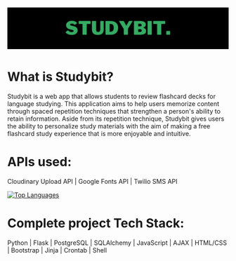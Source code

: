 # ![MasterHead](studibit.png)

# What is Studybit?
Studybit is a web app that allows students to review flashcard decks for language studying. This application aims to help users memorize content through spaced repetition techniques that strengthen a person's ability to retain information. Aside from its repetition technique, Studybit gives users the ability to personalize study materials with the aim of making a free flashcard study experience that is more enjoyable and intuitive.

# APIs used:
Cloudinary Upload API | Google Fonts API | Twilio SMS API

<a href="https://github.com/pamelamor" align="left">
<img src="https://github-readme-stats.vercel.app/api/top-langs/?username=pamelamor&langs_count=10&title_color=36ab63&text_color=ffffff&icon_color=3382ed&bg_color=000000&hide_border=true&locale=en&custom_title=Top%20%Languages" alt="Top Languages" />
</a>

# Complete project Tech Stack:
Python | Flask | PostgreSQL | SQLAlchemy | JavaScript | AJAX | HTML/CSS | Bootstrap | Jinja | Crontab | Shell
